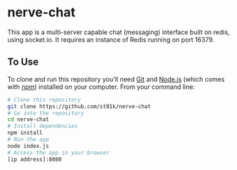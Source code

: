 # nerve-chat

This app is a multi-server capable chat (messaging) interface built on redis, using socket.io.
It requires an instance of Redis running on port 16379.  

## To Use

To clone and run this repository you'll need [Git](https://git-scm.com) and [Node.js](https://nodejs.org/en/download/) (which comes with [npm](http://npmjs.com)) installed on your computer. From your command line:

```bash
# Clone this repository
git clone https://github.com/st01k/nerve-chat
# Go into the repository
cd nerve-chat
# Install dependencies
npm install
# Run the app
node index.js
# Access the app in your browser
[ip address]:8080
```
